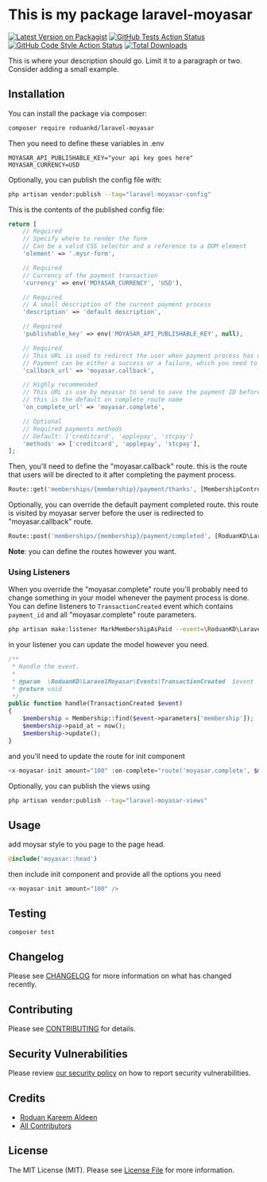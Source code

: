 # This is my package laravel-moyasar

[![Latest Version on Packagist](https://img.shields.io/packagist/v/roduankd/laravel-moyasar.svg?style=flat-square)](https://packagist.org/packages/roduankd/laravel-moyasar)
[![GitHub Tests Action Status](https://img.shields.io/github/workflow/status/roduankd/laravel-moyasar/run-tests?label=tests)](https://github.com/roduankd/laravel-moyasar/actions?query=workflow%3Arun-tests+branch%3Amain)
[![GitHub Code Style Action Status](https://img.shields.io/github/workflow/status/roduankd/laravel-moyasar/Check%20&%20fix%20styling?label=code%20style)](https://github.com/roduankd/laravel-moyasar/actions?query=workflow%3A"Check+%26+fix+styling"+branch%3Amain)
[![Total Downloads](https://img.shields.io/packagist/dt/roduankd/laravel-moyasar.svg?style=flat-square)](https://packagist.org/packages/roduankd/laravel-moyasar)

This is where your description should go. Limit it to a paragraph or two. Consider adding a small example.

## Installation

You can install the package via composer:

```bash
composer require roduankd/laravel-moyasar
```

Then you need to define these variables in .env
```dotenv
MOYASAR_API_PUBLISHABLE_KEY="your api key goes here"
MOYASAR_CURRENCY=USD
```

Optionally, you can publish the config file with:

```bash
php artisan vendor:publish --tag="laravel-moyasar-config"
```

This is the contents of the published config file:

```php
return [
    // Required
    // Specify where to render the form
    // Can be a valid CSS selector and a reference to a DOM element
    'element' => '.mysr-form',

    // Required
    // Currency of the payment transaction
    'currency' => env('MOYASAR_CURRENCY', 'USD'),

    // Required
    // A small description of the current payment process
    'description' => 'default description',

    // Required
    'publishable_key' => env('MOYASAR_API_PUBLISHABLE_KEY', null),

    // Required
    // This URL is used to redirect the user when payment process has completed
    // Payment can be either a success or a failure, which you need to verify on you system (We will show this in a couple of lines)
    'callback_url' => 'moyasar.callback',

    // Highly recommended
    // This URL is use by moyasar to send to save the payment ID before redirecting the user to 3-D Secure
    // this is the default on complete route name
    'on_complete_url' => 'moyasar.complete',

    // Optional
    // Required payments methods
    // Default: ['creditcard', 'applepay', 'stcpay']
    'methods' => ['creditcard', 'applepay', 'stcpay'],
];

```
Then, you'll need to define the "moyasar.callback" route. this is the route that users will be directed to it after completing the payment process.

```php
Route::get('memberships/{membership}/payment/thanks', [MembershipController::class, 'thanks'])->name('moyasar.callback');
```

Optionally, you can override the default payment completed route. this route is visited by moyasar server before the user is redirected to "moyasar.callback" route.

```php
Route::post('memberships/{membership}/payment/completed', [RoduanKD\LaravelMoyasar\Controllers\PaymentController::class, 'store'])->name('moyasar.complete');
```
**Note**: you can define the routes however you want.

### Using Listeners
When you override the "moyasar.complete" route you'll probably need to change something in your model whenever the payment process is done. You can define listeners to `TransactionCreated` event which contains `payment_id` and all "moyasar.complete" route parameters.

```bash
php artisan make:listener MarkMembershipAsPaid --event=\RoduanKD\LaravelMoyasar\Events\TransactionCreated
```
in your listener you can update the model however you need.
```php
/**
 * Handle the event.
 *
 * @param  \RoduanKD\LaravelMoyasar\Events\TransactionCreated  $event
 * @return void
 */
public function handle(TransactionCreated $event)
{
    $membership = Membership::find($event->parameters['membership']);
    $membership->paid_at = now();
    $membership->update();
}
```

and you'll need to update the route for init component
```php
<x-moyasar-init amount="100" :on-complete="route('moyasar.complete', $membership)" />
```

Optionally, you can publish the views using

```bash
php artisan vendor:publish --tag="laravel-moyasar-views"
```

## Usage

add moysar style to you page to the page head.
```php
@include('moyasar::head')
```
then include init component and provide all the options you need
```php
<x-moyasar-init amount="100" />
```

## Testing

```bash
composer test
```

## Changelog

Please see [CHANGELOG](CHANGELOG.md) for more information on what has changed recently.

## Contributing

Please see [CONTRIBUTING](.github/CONTRIBUTING.md) for details.

## Security Vulnerabilities

Please review [our security policy](../../security/policy) on how to report security vulnerabilities.

## Credits

- [Roduan Kareem Aldeen](https://github.com/RoduanKD)
- [All Contributors](../../contributors)

## License

The MIT License (MIT). Please see [License File](LICENSE.md) for more information.
